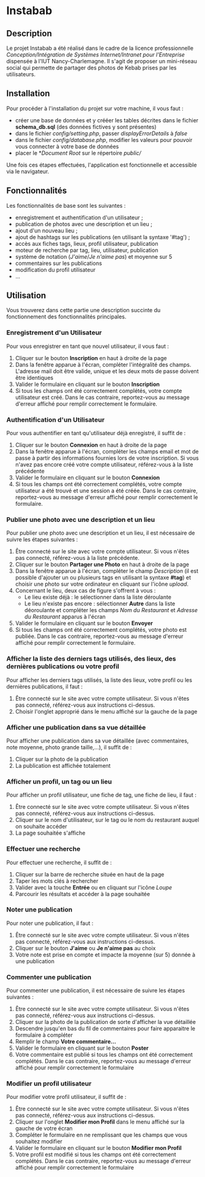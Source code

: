 # Instabab

## Description

Le projet Instabab a été réalisé dans le cadre de la licence professionnelle *Conception/Intégration de Systèmes Internet/Intranet pour l'Entreprise* dispensée à l'IUT Nancy-Charlemagne. Il s'agit de proposer un mini-réseau social qui permette de partager des photos de Kebab prises par les utilisateurs.

## Installation

Pour procéder à l'installation du projet sur votre machine, il vous faut :
- créer une base de données et y crééer les tables décrites dans le fichier **schema_db.sql** (des données fictives y sont présentes)
- dans le fichier *config/setting.php*, passer *displayErrorDetails* à *false*
- dans le fichier *config/database.php*, modifier les valeurs pour pouvoir vous connecter à votre base de données
- placer le **Document Root* sur le répertoire *public/*

Une fois ces étapes effectuées, l'application est fonctionnelle et accessible via le navigateur.

## Fonctionnalités

Les fonctionnalités de base sont les suivantes :
- enregistrement et authentification d'un utilisateur ;
- publication de photos avec une description et un lieu ;
- ajout d'un nouveau lieu ;
- ajout de hashtags sur les publications (en utilisant la syntaxe '#tag') ;
- accès aux fiches tags, lieux, profil utilisateur, publication
- moteur de recherche par tag, lieu, utilisateur, publication
- système de notation (*J'aime*/*Je n'aime pas*) et moyenne sur 5
- commentaires sur les publications
- modification du profil utilisateur
- ...

## Utilisation

Vous trouverez dans cette partie une description succinte du fonctionnement des fonctionnalités principales.

### Enregistrement d'un Utilisateur

Pour vous enregistrer en tant que nouvel utilisateur, il vous faut :
1. Cliquer sur le bouton **Inscription** en haut à droite de la page
2. Dans la fenêtre apparue à l'écran, compléter l'intégralité des champs. L'adresse mail doit être valide, unique et les deux mots de passe doivent être identiques
3. Valider le formulaire en cliquant sur le bouton **Inscription**
4. Si tous les champs ont été correctement complétés, votre compte utilisateur est créé. Dans le cas contraire, reportez-vous au message d'erreur affiché pour remplir correctement le formulaire.

### Authentification d'un Utilisateur

Pour vous authentifier en tant qu'utilisateur déjà enregistré, il suffit de :
1. Cliquer sur le bouton **Connexion** en haut à droite de la page
2. Dans la fenêtre apparue à l'écran, compléter les champs email et mot de passe à partir des informations fournies lors de votre inscription. Si vous n'avez pas encore créé votre compte utilisateur, référez-vous à la liste précédente
3. Valider le formulaire en cliquant sur le bouton **Connexion**
4. Si tous les champs ont été correctement complétés, votre compte utilisateur a été trouvé et une session a été créée. Dans le cas contraire, reportez-vous au message d'erreur affiché pour remplir correctement le formulaire.

### Publier une photo avec une description et un lieu

Pour publier une photo avec une description et un lieu, il est nécessaire de suivre les étapes suivantes :
1. Être connecté sur le site avec votre compte utilisateur. Si vous n'êtes pas connecté, référez-vous à la liste précédente.
2. Cliquer sur le bouton **Partager une Photo** en haut à droite de la page
3. Dans la fenêtre apparue à l'écran, compléter le champ *Description* (il est possible d'ajouter un ou plusieurs tags en utilisant la syntaxe **#tag**) et choisir une photo sur votre ordinateur en cliquant sur l'icône *upload*.
4. Concernant le lieu, deux cas de figure s'offrent à vous :
    - Le lieu existe déjà : le sélectionner dans la liste déroulante
    - Le lieu n'existe pas encore : sélectionner **Autre** dans la liste déoroulante et compléter les champs *Nom du Restaurant* et *Adresse du Restaurant* apparus à l'écran
5. Valider le formulaire en cliquant sur le bouton **Envoyer**
6. Si tous les champs ont été correctement complétés, votre photo est publiée. Dans le cas contraire, reportez-vous au message d'erreur affiché pour remplir correctement le formulaire.

### Afficher la liste des derniers tags utilisés, des lieux, des dernières publications ou votre profil

Pour afficher les derniers tags utilisés, la liste des lieux, votre profil ou les dernières publications, il faut :
1. Être connecté sur le site avec votre compte utilisateur. Si vous n'êtes pas connecté, référez-vous aux instructions ci-dessus.
2. Choisir l'onglet approprié dans le menu affiché sur la gauche de la page

### Afficher une publication dans sa vue détaillée

Pour afficher une publication dans sa vue détaillée (avec commentaires, note moyenne, photo grande taille,...), il suffit de :
1. Cliquer sur la photo de la publication
2. La publication est affichée totalement

### Afficher un profil, un tag ou un lieu

Pour afficher un profil utilisateur, une fiche de tag, une fiche de lieu, il faut :
1. Être connecté sur le site avec votre compte utilisateur. Si vous n'êtes pas connecté, référez-vous aux instructions ci-dessus.
2. Cliquer sur le nom d'utilisateur, sur le tag ou le nom du restaurant auquel on souhaite accéder
3. La page souhaitée s'affiche

### Effectuer une recherche

Pour effectuer une recherche, il suffit de :
1. Cliquer sur la barre de recherche située en haut de la page
2. Taper les mots clés à rechercher
3. Valider avec la touche **Entrée** ou en cliquant sur l'icône *Loupe*
4. Parcourir les résultats et accéder à la page souhaitée

### Noter une publication

Pour noter une publication, il faut :
1. Être connecté sur le site avec votre compte utilisateur. Si vous n'êtes pas connecté, référez-vous aux instructions ci-dessus.
2. Cliquer sur le bouton **J'aime** ou **Je n'aime pas** au choix
3. Votre note est prise en compte et impacte la moyenne (sur 5) donnée à une publication

### Commenter une publication

Pour commenter une publication, il est nécessaire de suivre les étapes suivantes :
1. Être connecté sur le site avec votre compte utilisateur. Si vous n'êtes pas connecté, référez-vous aux instructions ci-dessus.
2. Cliquer sur la photo de la publication de sorte d'afficher la vue détaillée 
3. Descendre jusqu'en bas du fil de commentaires pour faire apparaitre le formulaire à compléter
4. Remplir le champ **Votre commentaire...**
5. Valider le formulaire en cliquant sur le bouton **Poster**
6. Votre commentaire est publié si tous les champs ont été correctement complétés. Dans le cas contraire, reportez-vous au message d'erreur affiché pour remplir correctement le formulaire

### Modifier un profil utilisateur

Pour modifier votre profil utilisateur, il suffit de :
1. Être connecté sur le site avec votre compte utilisateur. Si vous n'êtes pas connecté, référez-vous aux instructions ci-dessus.
2. Cliquer sur l'onglet **Modifier mon Profil** dans le menu affiché sur la gauche de votre écran
3. Compléter le formulaire en ne remplissant que les champs que vous souhaitez modifier
4. Valider le formulaire en cliquant sur le bouton **Modifier mon Profil**
5. Votre profil est modifié si tous les champs ont été correctement complétés. Dans le cas contraire, reportez-vous au message d'erreur affiché pour remplir correctement le formulaire 


 